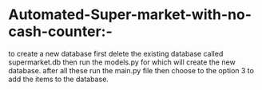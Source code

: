 # Automated-Super-market-with-no-cash-counter:-
to create a new database first delete the existing database called supermarket.db then run the models.py for which will create the new database.
after all these run the main.py file then choose to the option 3 to add the items to the database.

